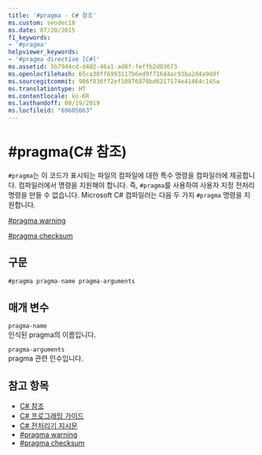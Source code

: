```yaml
---
title: '#pragma - C# 참조'
ms.custom: seodec18
ms.date: 07/20/2015
f1_keywords:
- '#pragma'
helpviewer_keywords:
- '#pragma directive [C#]'
ms.assetid: 5b7944cd-d402-46a1-ad8f-feffb2d83673
ms.openlocfilehash: 65ca38ff6993117b6ed9f716d4ac93ba2d4a9ddf
ms.sourcegitcommit: 986f836f72ef10876878bd6217174e41464c145a
ms.translationtype: HT
ms.contentlocale: ko-KR
ms.lasthandoff: 08/19/2019
ms.locfileid: "69605663"
---
```

# <a name="pragma-c-reference"></a>#pragma(C# 참조)
`#pragma`는 이 코드가 표시되는 파일의 컴파일에 대한 특수 명령을 컴파일러에 제공합니다. 컴파일러에서 명령을 지원해야 합니다. 즉, `#pragma`를 사용하여 사용자 지정 전처리 명령을 만들 수 없습니다. Microsoft C# 컴파일러는 다음 두 가지 `#pragma` 명령을 지원합니다.  
  
 [#pragma warning](./preprocessor-pragma-warning.md)  
  
 [#pragma checksum](./preprocessor-pragma-checksum.md)  
  
## <a name="syntax"></a>구문  
  
```csharp
#pragma pragma-name pragma-arguments  
```  
  
## <a name="parameters"></a>매개 변수  
 `pragma-name`  
 인식된 pragma의 이름입니다.  
  
 `pragma-arguments`  
 pragma 관련 인수입니다.  
  
## <a name="see-also"></a>참고 항목

- [C# 참조](../index.md)
- [C# 프로그래밍 가이드](../../programming-guide/index.md)
- [C# 전처리기 지시문](./index.md)
- [#pragma warning](./preprocessor-pragma-warning.md)
- [#pragma checksum](./preprocessor-pragma-checksum.md)
